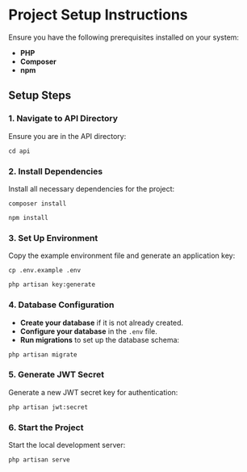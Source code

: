 # Project Setup Instructions

Ensure you have the following prerequisites installed on your system:
- **PHP**
- **Composer**
- **npm**

## Setup Steps

### 1. Navigate to API Directory
Ensure you are in the API directory:

```
cd api
```
### 2. Install Dependencies
Install all necessary dependencies for the project:

```
composer install
```
```
npm install
```
### 3. Set Up Environment
Copy the example environment file and generate an application key:
```
cp .env.example .env
```
```
php artisan key:generate
```
### 4. Database Configuration
- **Create your database** if it is not already created.
- **Configure your database** in the `.env` file.
- **Run migrations** to set up the database schema:

```
php artisan migrate
```
### 5. Generate JWT Secret
Generate a new JWT secret key for authentication:
```
php artisan jwt:secret
```
### 6. Start the Project
Start the local development server:
```
php artisan serve
```


